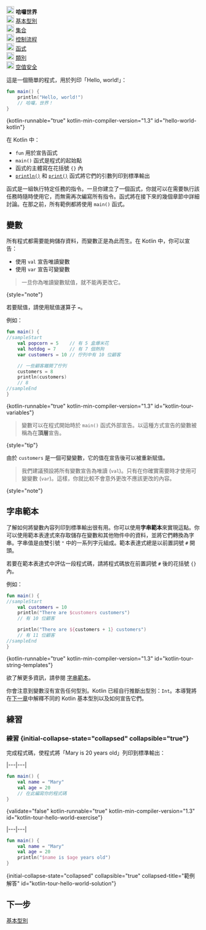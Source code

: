 [//]: # (title: 哈囉世界)

<no-index/>

<tldr>
    <p><img src="icon-1.svg" width="20" alt="First step" /> <strong>哈囉世界</strong><br />
        <img src="icon-2-todo.svg" width="20" alt="Second step" /> <a href="kotlin-tour-basic-types.md">基本型別</a><br />
        <img src="icon-3-todo.svg" width="20" alt="Third step" /> <a href="kotlin-tour-collections.md">集合</a><br />
        <img src="icon-4-todo.svg" width="20" alt="Fourth step" /> <a href="kotlin-tour-control-flow.md">控制流程</a><br />
        <img src="icon-5-todo.svg" width="20" alt="Fifth step" /> <a href="kotlin-tour-functions.md">函式</a><br />
        <img src="icon-6-todo.svg" width="20" alt="Sixth step" /> <a href="kotlin-tour-classes.md">類別</a><br />
        <img src="icon-7-todo.svg" width="20" alt="Final step" /> <a href="kotlin-tour-null-safety.md">空值安全</a></p>
</tldr>

這是一個簡單的程式，用於列印「Hello, world!」：

```kotlin
fun main() {
    println("Hello, world!")
    // 哈囉，世界！
}
```
{kotlin-runnable="true" kotlin-min-compiler-version="1.3" id="hello-world-kotlin"}

在 Kotlin 中：

* `fun` 用於宣告函式
* `main()` 函式是程式的起始點
* 函式的主體寫在花括號 `{}` 內
* [`println()`](https://kotlinlang.org/api/latest/jvm/stdlib/kotlin.io/println.html) 和 [`print()`](https://kotlinlang.org/api/latest/jvm/stdlib/kotlin.io/print.html) 函式將它們的引數列印到標準輸出

函式是一組執行特定任務的指令。一旦你建立了一個函式，你就可以在需要執行該任務時隨時使用它，而無需再次編寫所有指令。函式將在接下來的幾個章節中詳細討論。在那之前，所有範例都將使用 `main()` 函式。

## 變數

所有程式都需要能夠儲存資料，而變數正是為此而生。在 Kotlin 中，你可以宣告：

* 使用 `val` 宣告唯讀變數
* 使用 `var` 宣告可變變數

> 一旦你為唯讀變數賦值，就不能再更改它。
>
{style="note"}

若要賦值，請使用賦值運算子 `=`。

例如：

```kotlin
fun main() {
//sampleStart
    val popcorn = 5    // 有 5 盒爆米花
    val hotdog = 7     // 有 7 個熱狗
    var customers = 10 // 佇列中有 10 位顧客

    // 一些顧客離開了佇列
    customers = 8
    println(customers)
    // 8
//sampleEnd
}
```
{kotlin-runnable="true" kotlin-min-compiler-version="1.3" id="kotlin-tour-variables"}

> 變數可以在程式開始時於 `main()` 函式外部宣告。以這種方式宣告的變數被稱為在**頂層**宣告。
>
{style="tip"}

由於 `customers` 是一個可變變數，它的值在宣告後可以被重新賦值。

> 我們建議預設將所有變數宣告為唯讀 (`val`)。只有在你確實需要時才使用可變變數 (`var`)。這樣，你就比較不會意外更改不應該更改的內容。
>
{style="note"}

## 字串範本

了解如何將變數內容列印到標準輸出很有用。你可以使用**字串範本**來實現這點。你可以使用範本表達式來存取儲存在變數和其他物件中的資料，並將它們轉換為字串。字串值是由雙引號 `"` 中的一系列字元組成。範本表達式總是以前置詞號 `#` 開頭。

若要在範本表達式中評估一段程式碼，請將程式碼放在前置詞號 `#` 後的花括號 `{}` 內。

例如：

```kotlin
fun main() {
//sampleStart
    val customers = 10
    println("There are $customers customers")
    // 有 10 位顧客

    println("There are ${customers + 1} customers")
    // 有 11 位顧客
//sampleEnd
}
```
{kotlin-runnable="true" kotlin-min-compiler-version="1.3" id="kotlin-tour-string-templates"}

欲了解更多資訊，請參閱 [字串範本](strings.md#string-templates)。

你會注意到變數沒有宣告任何型別。Kotlin 已經自行推斷出型別：`Int`。本導覽將在[下一章](kotlin-tour-basic-types.md)中解釋不同的 Kotlin 基本型別以及如何宣告它們。

## 練習

### 練習 {initial-collapse-state="collapsed" collapsible="true"}

完成程式碼，使程式將「Mary is 20 years old」列印到標準輸出：

|---|---|
```kotlin
fun main() {
    val name = "Mary"
    val age = 20
    // 在此編寫你的程式碼
}
```
{validate="false" kotlin-runnable="true" kotlin-min-compiler-version="1.3" id="kotlin-tour-hello-world-exercise"}

|---|---|
```kotlin
fun main() {
    val name = "Mary"
    val age = 20
    println("$name is $age years old")
}
```
{initial-collapse-state="collapsed" collapsible="true" collapsed-title="範例解答" id="kotlin-tour-hello-world-solution"}

## 下一步

[基本型別](kotlin-tour-basic-types.md)